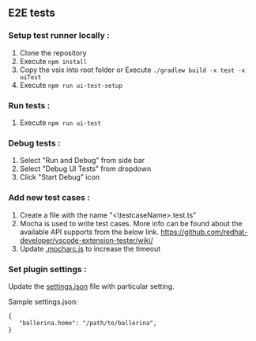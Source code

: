 ## E2E tests

### Setup test runner locally :

 1. Clone the repository
 2. Execute `npm install`
 3. Copy the vsix into root folder or Execute `./gradlew build -x test -x uiTest`
 4. Execute `npm run ui-test-setup`

### Run tests :

 1. Execute `npm run ui-test`

### Debug tests :

 1. Select "Run and Debug" from side bar
 2. Select "Debug UI Tests" from dropdown
 3. Click "Start Debug" icon

### Add new test cases : 

 1. Create a file with the name "<\testcaseName>.test.ts"
 2. Mocha is used to write test cases. More info can be found about the available API supports from the below link. https://github.com/redhat-developer/vscode-extension-tester/wiki/
 3. Update [.mocharc.js](.mocharc.js) to increase the timeout

### Set plugin settings :
 Update the [settings.json](settings.json) file with particular setting.
 
 Sample settings.json: 
 ```
{
    "ballerina.home": "/path/to/ballerina",
}
```
